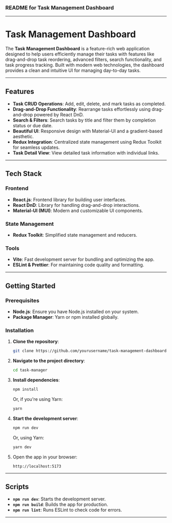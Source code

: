 ### README for Task Management Dashboard

---

# Task Management Dashboard

The **Task Management Dashboard** is a feature-rich web application designed to help users efficiently manage their tasks with features like drag-and-drop task reordering, advanced filters, search functionality, and task progress tracking. Built with modern web technologies, the dashboard provides a clean and intuitive UI for managing day-to-day tasks.

---

## Features

- **Task CRUD Operations**: Add, edit, delete, and mark tasks as completed.
- **Drag-and-Drop Functionality**: Rearrange tasks effortlessly using drag-and-drop powered by React DnD.
- **Search & Filters**: Search tasks by title and filter them by completion status or due date.
- **Beautiful UI**: Responsive design with Material-UI and a gradient-based aesthetic.
- **Redux Integration**: Centralized state management using Redux Toolkit for seamless updates.
- **Task Detail View**: View detailed task information with individual links.

---

## Tech Stack

### Frontend
- **React.js**: Frontend library for building user interfaces.
- **React DnD**: Library for handling drag-and-drop interactions.
- **Material-UI (MUI)**: Modern and customizable UI components.

### State Management
- **Redux Toolkit**: Simplified state management and reducers.

### Tools
- **Vite**: Fast development server for bundling and optimizing the app.
- **ESLint & Prettier**: For maintaining code quality and formatting.

---

## Getting Started

### Prerequisites

- **Node.js**: Ensure you have Node.js installed on your system.
- **Package Manager**: Yarn or npm installed globally.

### Installation

1. **Clone the repository**:
   ```bash
   git clone https://github.com/yourusername/task-management-dashboard.git
   ```
2. **Navigate to the project directory**:
   ```bash
   cd task-manager
   ```
3. **Install dependencies**:
   ```bash
   npm install
   ```
   Or, if you're using Yarn:
   ```bash
   yarn
   ```

4. **Start the development server**:
   ```bash
   npm run dev
   ```
   Or, using Yarn:
   ```bash
   yarn dev
   ```

5. Open the app in your browser:
   ```
   http://localhost:5173
   ```

---

## Scripts

- **`npm run dev`**: Starts the development server.
- **`npm run build`**: Builds the app for production.
- **`npm run lint`**: Runs ESLint to check code for errors.

---
